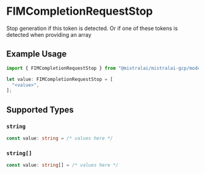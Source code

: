 # FIMCompletionRequestStop

Stop generation if this token is detected. Or if one of these tokens is detected when providing an array

## Example Usage

```typescript
import { FIMCompletionRequestStop } from "@mistralai/mistralai-gcp/models/components";

let value: FIMCompletionRequestStop = [
  "<value>",
];
```

## Supported Types

### `string`

```typescript
const value: string = /* values here */
```

### `string[]`

```typescript
const value: string[] = /* values here */
```

